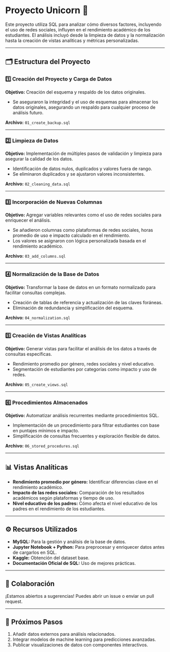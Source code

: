 # Proyecto Unicorn 🦄

Este proyecto utiliza SQL para analizar cómo diversos factores, incluyendo el uso de redes sociales, influyen en el rendimiento académico de los estudiantes. El análisis incluyó desde la limpieza de datos y la normalización hasta la creación de vistas analíticas y métricas personalizadas.

---

## 🗂️ Estructura del Proyecto

### 1️⃣ Creación del Proyecto y Carga de Datos
**Objetivo:** Creación del esquema y respaldo de los datos originales.

- Se aseguraron la integridad y el uso de esquemas para almacenar los datos originales, asegurando un respaldo para cualquier proceso de análisis futuro.

**Archivo:** `01_create_backup.sql`

---

### 2️⃣ Limpieza de Datos
**Objetivo:** Implementación de múltiples pasos de validación y limpieza para asegurar la calidad de los datos.

- Identificación de datos nulos, duplicados y valores fuera de rango.
- Se eliminaron duplicados y se ajustaron valores inconsistentes.

**Archivo:** `02_cleaning_data.sql`

---

### 3️⃣ Incorporación de Nuevas Columnas
**Objetivo:** Agregar variables relevantes como el uso de redes sociales para enriquecer el análisis.

- Se añadieron columnas como plataformas de redes sociales, horas promedio de uso e impacto calculado en el rendimiento.
- Los valores se asignaron con lógica personalizada basada en el rendimiento académico.

**Archivo:** `03_add_columns.sql`

---

### 4️⃣ Normalización de la Base de Datos
**Objetivo:** Transformar la base de datos en un formato normalizado para facilitar consultas complejas.

- Creación de tablas de referencia y actualización de las claves foráneas.
- Eliminación de redundancia y simplificación del esquema.

**Archivo:** `04_normalization.sql`

---

### 5️⃣ Creación de Vistas Analíticas
**Objetivo:** Generar vistas para facilitar el análisis de los datos a través de consultas específicas.

- Rendimiento promedio por género, redes sociales y nivel educativo.
- Segmentación de estudiantes por categorías como impacto y uso de redes.

**Archivo:** `05_create_views.sql`

---

### 6️⃣ Procedimientos Almacenados
**Objetivo:** Automatizar análisis recurrentes mediante procedimientos SQL.

- Implementación de un procedimiento para filtrar estudiantes con base en puntajes mínimos e impacto.
- Simplificación de consultas frecuentes y exploración flexible de datos.

**Archivo:** `06_stored_procedures.sql`

---

## 📊 Vistas Analíticas

- **Rendimiento promedio por género:** Identificar diferencias clave en el rendimiento académico.
- **Impacto de las redes sociales:** Comparación de los resultados académicos según plataformas y tiempo de uso.
- **Nivel educativo de los padres:** Cómo afecta el nivel educativo de los padres en el rendimiento de los estudiantes.

---

## ⚙️ Recursos Utilizados

- **MySQL:** Para la gestión y análisis de la base de datos.
- **Jupyter Notebook + Python:** Para preprocesar y enriquecer datos antes de cargarlos en SQL.
- **Kaggle:** Obtención del dataset base.
- **Documentación Oficial de SQL:** Uso de mejores prácticas.

---

## 🤝 Colaboración

¡Estamos abiertos a sugerencias! Puedes abrir un issue o enviar un pull request.

---

## 🚀 Próximos Pasos

1. Añadir datos externos para análisis relacionados.
2. Integrar modelos de machine learning para predicciones avanzadas.
3. Publicar visualizaciones de datos con componentes interactivos.

